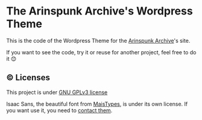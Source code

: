 # The Arinspunk Archive's Wordpress Theme #

This is the code of the Wordpress Theme for the [Arinspunk Archive](https://arinspunk.com/)'s site.

If you want to see the code, try it or reuse for another project, feel free to do it :blush:

## :copyright: Licenses ##

This project is under [GNU GPLv3 license](https://www.gnu.org/licenses/gpl-3.0.html)

Isaac Sans, the beautiful font from [MaisTypes](https://maistypes.cargo.site/Isaac-Sans), is under its own license. If you want use it, you need to [contact them](https://twitter.com/marcosdopico).
